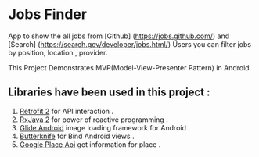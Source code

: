 # Jobs Finder 
App to show the all jobs from [Github] (https://jobs.github.com/) and [Search] (https://search.gov/developer/jobs.html/) 
Users you can filter jobs by position, location , provider.

This Project Demonstrates MVP(Model-View-Presenter Pattern) in Android.

## Libraries have been used in this project : 

1. [Retrofit 2](http://square.github.io/retrofit/) for API interaction .
  2. [RxJava 2](https://github.com/ReactiveX/RxJava) for power of reactive programming .
  3. [Glide Android](https://github.com/bumptech/glide) image loading framework for Android .
  4. [Butterknife](https://github.com/JakeWharton/butterknife) for Bind Android views .
  6. [Google Place Api](https://developers.google.com/places/android-sdk/intro) get information for place  .

